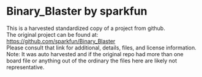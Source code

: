
# Binary_Blaster by sparkfun  
This is a harvested standardized copy of a project from github.  
The original project can be found at:  
https://github.com/sparkfun/Binary_Blaster  
Please consult that link for additional, details, files, and license information.  
Note: It was auto harvested and if the original repo had more than one board file or anything out of the ordinary the files here are likely not representative.  
    